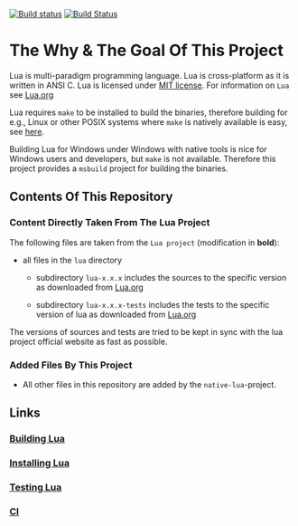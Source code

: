 [![Build status](https://ci.appveyor.com/api/projects/status/1gtcdi6wslxx3d6u/branch/master?svg=true)](https://ci.appveyor.com/project/swaldhoer/native-lua/branch/master)
[![Build Status](https://travis-ci.org/swaldhoer/native-lua.svg?branch=master)](https://travis-ci.org/swaldhoer/native-lua)

# The Why & The Goal Of This Project

Lua is  multi-paradigm programming language. Lua is cross-platform as it is
written in ANSI C. Lua is licensed under [MIT license][1].
For information on `Lua` see [Lua.org][2]

Lua requires `make` to be installed to build the binaries,
therefore building for e.g., Linux or other POSIX systems where `make` is
natively available is easy, see [here][3].

Building Lua for Windows under Windows with native tools is nice
for Windows users and developers, but `make` is not available. Therefore this
project provides a `msbuild` project for building the binaries.



## Contents Of This Repository

### Content Directly Taken From The Lua Project

The following files are taken from the `Lua project` (modification in
**bold**):

- all files in the `lua` directory

  - subdirectory `lua-x.x.x` includes the sources to the specific version as
    downloaded from [Lua.org][2]

  - subdirectory `lua-x.x.x-tests` includes the tests to the specific version
    of lua as downloaded from [Lua.org][2]

The versions of sources and tests are tried to be kept in sync with the lua
project official website as fast as possible.

### Added Files By This Project

- All other files in this repository are added by the `native-lua`-project.

## Links

### [Building Lua](doc/build.md)
### [Installing Lua](doc/install.md)
### [Testing Lua](doc/test.md)
### [CI](doc/ci.md)

[1]: https://www.lua.org/manual/5.3/readme.html#license
[2]: https://www.lua.org/
[3]: https://www.lua.org/manual/5.3/readme.html